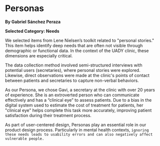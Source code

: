 # Personas

**By Gabriel Sánchez Peraza**

**Selected Category: Needs**

We selected items from Lene Nielsen’s toolkit related to "personal stories." This item helps identify deep needs that are often not visible through demographic or functional data. In the context of the UADY clinic, these dimensions are especially critical.

The data collection method involved semi-structured interviews with potential users (secretaries), where personal stories were explored. Likewise, direct observations were made at the clinic's points of contact between patients and secretaries to capture non-verbal behaviors.

As our Persona, we chose Gavi, a secretary at the clinic with over 20 years of experience. She is an extroverted person who can communicate effectively and has a “clinical eye” to assess patients. Due to a bias in the digital system used to estimate the cost of treatment for patients, her "clinical eye" helps complete this task more accurately, improving patient satisfaction during their treatment process.

As part of user-centered design, Personas play an essential role in our product design process. Particularly in mental health contexts, `ignoring these needs leads to usability errors and can also negatively affect vulnerable people.`
